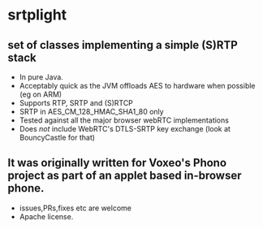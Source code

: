 # srtplight
## set of classes implementing a simple (S)RTP stack
 - In pure Java. 
 - Acceptably quick as the JVM offloads AES to hardware when possible (eg on ARM)
 - Supports RTP, SRTP and (S)RTCP 
 - SRTP in AES_CM_128_HMAC_SHA1_80 only
 - Tested against all the major browser webRTC implementations 
 - Does _not_ include WebRTC's DTLS-SRTP key exchange (look at BouncyCastle for that)
 ## It was originally written for Voxeo's Phono project as part of an applet based in-browser phone.
 - issues,PRs,fixes etc are welcome
 - Apache license.
